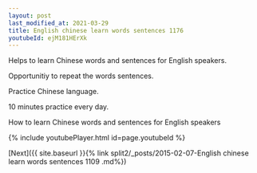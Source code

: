 ```yaml
---
layout: post
last_modified_at: 2021-03-29
title: English chinese learn words sentences 1176 
youtubeId: ejM181HErXk
---
```

 
 
Helps to learn Chinese words and sentences for English speakers.

Opportunitiy to repeat the words sentences. 

Practice Chinese language. 
 
10 minutes practice every day. 
 
How to learn Chinese words and sentences for English speakers 
 
{% include youtubePlayer.html id=page.youtubeId %}
 
 
[Next]({{ site.baseurl }}{% link  split2/_posts/2015-02-07-English chinese learn words sentences 1109 .md%})
 
